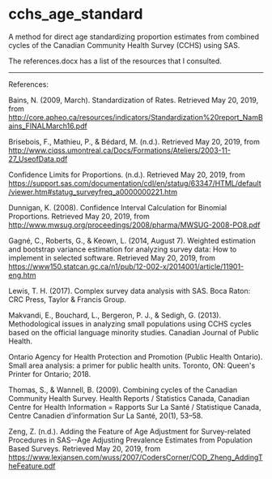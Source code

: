 # cchs_age_standard
A method for direct age standardizing  proportion estimates from combined cycles of the Canadian Community Health Survey (CCHS) using SAS.

The references.docx has a list of the resources that I consulted. 


------------------------------------
References:

Bains, N. (2009, March). Standardization of Rates. Retrieved May 20, 2019, from 
http://core.apheo.ca/resources/indicators/Standardization%20report_NamBains_FINALMarch16.pdf

Brisebois, F., Mathieu, P., & Bédard, M. (n.d.). Retrieved May 20, 2019, from http://www.ciqss.umontreal.ca/Docs/Formations/Ateliers/2003-11-27_UseofData.pdf

Confidence Limits for Proportions. (n.d.). Retrieved May 20, 2019, from https://support.sas.com/documentation/cdl/en/statug/63347/HTML/default/viewer.htm#statug_surveyfreq_a0000000221.htm

Dunnigan, K. (2008). Confidence Interval Calculation for Binomial Proportions. Retrieved May 20, 2019, from http://www.mwsug.org/proceedings/2008/pharma/MWSUG-2008-PO8.pdf

Gagné, C., Roberts, G., & Keown, L. (2014, August 7). Weighted estimation and bootstrap variance estimation for analyzing survey data: How to implement in selected software. Retrieved May 20, 2019, from https://www150.statcan.gc.ca/n1/pub/12-002-x/2014001/article/11901-eng.htm

Lewis, T. H. (2017). Complex survey data analysis with SAS. Boca Raton: CRC Press, Taylor & Francis Group.

Makvandi, E., Bouchard, L., Bergeron, P. J., & Sedigh, G. (2013). Methodological issues in analyzing small populations using CCHS cycles based on the official language minority studies. Canadian Journal of Public Health.

Ontario Agency for Health Protection and Promotion (Public Health Ontario). Small area analysis: a primer for public health units. Toronto, ON: Queen's Printer for Ontario; 2018.

Thomas, S., & Wannell, B. (2009). Combining cycles of the Canadian Community Health Survey. Health Reports / Statistics Canada, Canadian Centre for Health Information = Rapports Sur La Santé / Statistique Canada, Centre Canadien d’information Sur La Santé, 20(1), 53–58.

Zeng, Z. (n.d.). Adding the Feature of Age Adjustment for Survey-related Procedures in SAS--Age Adjusting Prevalence Estimates from Population Based Surveys. Retrieved May 20, 2019, from https://www.lexjansen.com/wuss/2007/CodersCorner/COD_Zheng_AddingTheFeature.pdf

